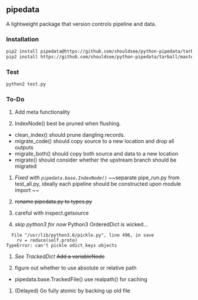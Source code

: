 ## pipedata

A lightweight package that version controls pipeline and data.

### Installation

```bash
pip2 install pipedata@https://github.com/shouldsee/python-pipedata/tarball/master --user
pip2 install https://github.com/shouldsee/python-pipedata/tarball/master --user
```

### Test

```bash
python2 test.py
```
### To-Do

1. Add meta functionality

1. IndexNode() best be pruned when flushing. 
  - clean_index() should prune dangling records.
  - migrate_code() should copy source to a new location and drop all outputs
  - migrate_both() should copy both source and data to a new location
  - migrate() should consider whether the upstream branch should be migrated

1. _Fixed with `pipedata.base.IndexNode()`_ ~~separate pipe_run.py from test_all.py, ideally each pipeline should be constructed upon module import ~~

1. ~~rename pipedata.py to types.py~~

1. careful with inspect.getsource

1. _skip python3 for now_ Python3 OrderedDict is wicked...
```
  File "/usr/lib/python3.6/pickle.py", line 496, in save
    rv = reduce(self.proto)
TypeError: can't pickle odict_keys objects
```

1. _See TrackedDict_ ~~Add a variableNode~~

1. figure out whether to use absolute or relative path 
  - pipedata.base.TrackedFile() use realpath() for caching

1. (Delayed) Go fully atomic by backing up old file 
